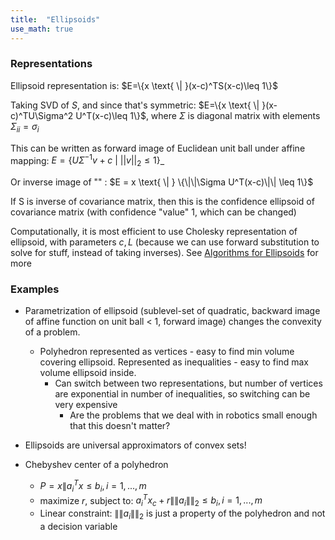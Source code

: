 ```yaml
---
title:  "Ellipsoids"
use_math: true
---
```


### Representations

Ellipsoid representation is: $E=\{x \text{ \| }(x-c)^TS(x-c)\leq 1\}$

Taking SVD of $S$, and since that's symmetric: $E=\{x \text{ \| }(x-c)^TU\Sigma^2 U^T(x-c)\leq 1\}$, where $\Sigma$ is diagonal matrix with elements $\Sigma_{ii}=\sigma_i$

This can be written as forward image of Euclidean unit ball under affine mapping: $E = \{U\Sigma^{-1}v + c \text{ | } ||v||_{2} \leq 1\}$_

Or inverse image of "" :
$E = x \text{ \| } \{\|\|\Sigma U^T(x-c)\|\| \leq 1\}$

If S is inverse of covariance matrix, then this is the confidence ellipsoid of covariance matrix (with confidence "value" 1, which can be changed)

Computationally, it is most efficient to use Cholesky representation of ellipsoid, with parameters $c,L$ (because we can use forward substitution to solve for stuff, instead of taking inverses). See [Algorithms for Ellipsoids](https://tcg.mae.cornell.edu/pubs/Pope_FDA_08.pdf) for more

### Examples

* Parametrization of ellipsoid (sublevel-set of quadratic, backward image of affine function on unit ball < 1, forward image) changes the convexity of a problem.
	* Polyhedron represented as vertices - easy to find min volume covering ellipsoid. Represented as inequalities - easy to find max volume ellipsoid inside.
		* Can switch between two representations, but number of vertices are exponential in number of inequalities, so switching can be very expensive
			* Are the problems that we deal with in robotics small enough that this doesn't matter?
* Ellipsoids are universal approximators of convex sets!

* Chebyshev center of a polyhedron
	* $P={x\|a_i^Tx\leq b_i, i=1,...,m}$
	* maximize $r$, subject to: $a_i^Tx_c + r\|\|a_i\|\|_ 2 \leq b_i, i=1,...,m$
	* Linear constraint: $\|\|a_i\|\|_ 2$ is just a property of the polyhedron and not a decision variable
